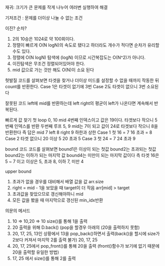 
재귀: 크기가 큰 문제를 작게 나누어 여러변 실행하여 해결

기저조건 : 문제를 더이상 나눌 수 없는 조건


  

이진? 순차?

1. 2의 10승은 1024로 약 100회이다.
2. 정렬이 빠르게 O(N logN)의 속도로 됐다고 하더라도 개수가 적다면 순차가 유리할 수도 있다.
3. 정렬에 O(N logN) 탐색에 (logN) 이므로 시간복잡도는 O(N^2)가 아니다.
4. 이진탐색은 무조건 정렬되어있어야 한다.
5. mid 값으로 가는 것만 해도 O(N)이 소요 된다

헛발질
코드를 살펴보면 타겟을 찾거나 더이상 미드를 설정할 수 없을 때까지 작동한 뒤 count를 반환한다.
Case 1은 타겟이 없기에 3번 Case 2도 타겟이 없으니 3번 소요된다

잘못된 코드
left에 mid를 반환하는데 left right의 평균이 left가 나온다면 계속해서 반복된다. 

빠르게 값 찾기
첫 loop 0, 10 mid 4번째 인덱스이고 값은 19이다. 타겟보다 작으니 5번째 인덱스를 반환 
두번째 루프 5, 9  mid는 7이 되고 값이 24로 타겟보다 작으니 8을 반환한다 즉 답은 mid 7 left 8 right 9
하한과 상한
Case 1 첫 16 = 7 16 초과 = 8
Case 2 타겟 없으니 20 이상 5 20 초과 5
Case 3 첫 24 = 7 24 초과 9

bound 코드
코드를 살펴보면 bound1은 이상이 되는 첫값 bound2는 초과되는 첫값 bound2는 이하가 되는 마지막 값 bound4는 미만이 되는 마지막 값이다 측 타겟 16은 5 ~ 7 이고 이상은 5, 초과 8, 이하 7, 미만 4

upper bound
1. 초과가 없을 경우를 대비해서 배열 값을 값 arr.size
2. right = mid - 1을 보았을 때 target이 더 작음 arr[mid] > target
3. 초과값을 찾았으므로 갱신해야하니 mid
4. 모든 값을 봤을 때 마지막으로 갱신된 min_idx반환

의문의 메서드
1. 10 => 10,20 => 10 size()를 통해 1을 출력
2. 20 출력을 위해 D.back() (pop을 할경우 아래의 (20을 출력하지 못함)
3. 20, 17, 25, 13인 상황에서 13을 pop_back()하면서 출력(back()을 할시에 size가 2보다 커져서 마지막 2를 출력 불가) 20, 17, 25
4. 20, 17, 25에서 pop_front()를 통해 20을 출력 (front()함수가 보기에 없기 때문에 20을 출력할 유일한 방법)
5. 17, 25 에서 size()를 통해 2를 출력